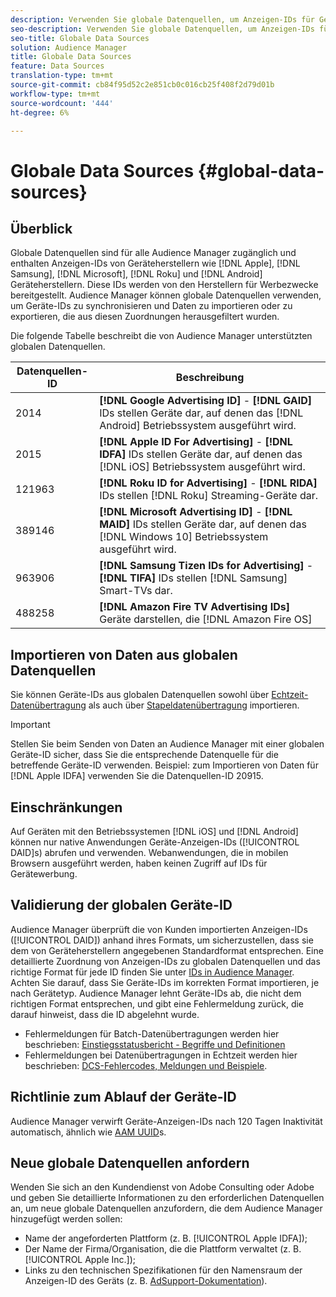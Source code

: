 ```yaml
---
description: Verwenden Sie globale Datenquellen, um Anzeigen-IDs für Geräte zu importieren.
seo-description: Verwenden Sie globale Datenquellen, um Anzeigen-IDs für Geräte zu importieren.
seo-title: Globale Data Sources
solution: Audience Manager
title: Globale Data Sources
feature: Data Sources
translation-type: tm+mt
source-git-commit: cb84f95d52c2e851cb0c016cb25f408f2d79d01b
workflow-type: tm+mt
source-wordcount: '444'
ht-degree: 6%

---
```



# Globale Data Sources {#global-data-sources}

## Überblick

Globale Datenquellen sind für alle Audience Manager zugänglich und enthalten Anzeigen-IDs von Geräteherstellern wie [!DNL Apple], [!DNL Samsung], [!DNL Microsoft], [!DNL Roku] und [!DNL Android] Geräteherstellern. Diese IDs werden von den Herstellern für Werbezwecke bereitgestellt. Audience Manager können globale Datenquellen verwenden, um Geräte-IDs zu synchronisieren und Daten zu importieren oder zu exportieren, die aus diesen Zuordnungen herausgefiltert wurden.

Die folgende Tabelle beschreibt die von Audience Manager unterstützten globalen Datenquellen.

| Datenquellen-ID | Beschreibung |
|---|---|
| 2014 | **[!DNL Google Advertising ID]** -  **[!DNL GAID]** IDs stellen Geräte dar, auf denen das  [!DNL Android] Betriebssystem ausgeführt wird. |
| 2015 | **[!DNL Apple ID For Advertising]** -  **[!DNL IDFA]** IDs stellen Geräte dar, auf denen das  [!DNL iOS] Betriebssystem ausgeführt wird. |
| 121963 | **[!DNL Roku ID for Advertising]** -  **[!DNL RIDA]** IDs stellen  [!DNL Roku] Streaming-Geräte dar. |
| 389146 | **[!DNL Microsoft Advertising ID]** -  **[!DNL MAID]** IDs stellen Geräte dar, auf denen das  [!DNL Windows 10] Betriebssystem ausgeführt wird. |
| 963906 | **[!DNL Samsung Tizen IDs for Advertising]** -  **[!DNL TIFA]** IDs stellen  [!DNL Samsung] Smart-TVs dar. |
| 488258 | **[!DNL Amazon Fire TV Advertising IDs]** Geräte darstellen, die  [!DNL Amazon Fire OS] |

## Importieren von Daten aus globalen Datenquellen

Sie können Geräte-IDs aus globalen Datenquellen sowohl über [Echtzeit-Datenübertragung](../integration/sending-audience-data/real-time-data-integration/real-time-data-transfer.md) als auch über [Stapeldatenübertragung](../integration/sending-audience-data/batch-data-transfer-explained/batch-data-transfer-explained.md) importieren.

>[!IMPORTANT]
>
>Stellen Sie beim Senden von Daten an Audience Manager mit einer globalen Geräte-ID sicher, dass Sie die entsprechende Datenquelle für die betreffende Geräte-ID verwenden. Beispiel: zum Importieren von Daten für [!DNL Apple IDFA] verwenden Sie die Datenquellen-ID 20915.

## Einschränkungen

Auf Geräten mit den Betriebssystemen [!DNL iOS] und [!DNL Android] können nur native Anwendungen Geräte-Anzeigen-IDs ([!UICONTROL DAID]s) abrufen und verwenden. Webanwendungen, die in mobilen Browsern ausgeführt werden, haben keinen Zugriff auf IDs für Gerätewerbung.

## Validierung der globalen Geräte-ID

Audience Manager überprüft die von Kunden importierten Anzeigen-IDs ([!UICONTROL DAID]) anhand ihres Formats, um sicherzustellen, dass sie dem von Geräteherstellern angegebenen Standardformat entsprechen. Eine detaillierte Zuordnung von Anzeigen-IDs zu globalen Datenquellen und das richtige Format für jede ID finden Sie unter [IDs in Audience Manager](../reference/ids-in-aam.md). Achten Sie darauf, dass Sie Geräte-IDs im korrekten Format importieren, je nach Gerätetyp. Audience Manager lehnt Geräte-IDs ab, die nicht dem richtigen Format entsprechen, und gibt eine Fehlermeldung zurück, die darauf hinweist, dass die ID abgelehnt wurde.

* Fehlermeldungen für Batch-Datenübertragungen werden hier beschrieben: [Einstiegsstatusbericht - Begriffe und Definitionen](../reporting/onboarding-status-report.md#report-terms-conditions)
* Fehlermeldungen bei Datenübertragungen in Echtzeit werden hier beschrieben: [DCS-Fehlercodes, Meldungen und Beispiele](../api/dcs-intro/dcs-api-reference/dcs-error-codes.md).

## Richtlinie zum Ablauf der Geräte-ID

Audience Manager verwirft Geräte-Anzeigen-IDs nach 120 Tagen Inaktivität automatisch, ähnlich wie [AAM UUID](../faq/faq-privacy.md)s.

## Neue globale Datenquellen anfordern

Wenden Sie sich an den Kundendienst von Adobe Consulting oder Adobe und geben Sie detaillierte Informationen zu den erforderlichen Datenquellen an, um neue globale Datenquellen anzufordern, die dem Audience Manager hinzugefügt werden sollen:

* Name der angeforderten Plattform (z. B. [!UICONTROL Apple IDFA]);
* Der Name der Firma/Organisation, die die Plattform verwaltet (z. B. [!UICONTROL Apple Inc.]);
* Links zu den technischen Spezifikationen für den Namensraum der Anzeigen-ID des Geräts (z. B. [AdSupport-Dokumentation](https://developer.apple.com/documentation/adsupport)).
